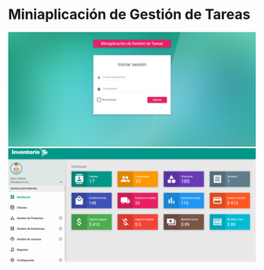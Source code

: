 #  Miniaplicación de Gestión de Tareas

![Alt text](image.png)
![Alt text](image-1.png)
<!-- Basicamente es sencillo de entender , es un invertario a su ves esta gestionando tarea -->


<!-- Para logearte dairo@gmail.com clave= 1234
    ya una vez detro puedes crear el usuario que quiero y depende del usuario tendras algunos permisos, recordar que con esta version de laravel fue con la que trabaje
    php-7.4.33-Win32-vc15-x64.zip)
 -->

 <!-- Necesario para su funcionamiento 
* https://code.visualstudio.com/download
* https://git-scm.com/downloads
* https://laragon.org/download/index.html
* al instalar laragon deber tambien crear la tabla , deje todo lo necesario para ello en la carpeta llamada DB
* https://windows.php.net/downloads/rel...
* (link actualizado - php-7.4.33-Win32-vc15-x64.zip) -->


<!-- 
Paso 1: Configuración Inicial
Configurar un entorno de desarrollo local con PHP, Laravel, Composer y MySQL.
Crear un nuevo proyecto Laravel con el siguiente comando en la terminal:
composer create-project --prefer-dist laravel/laravel task-manager-app

Navegar al directorio del proyecto:
cd task-manager-app

Paso 2: Crear la Base de Datos
Crear una base de datos MySQL para la aplicación (por ejemplo, task_manager_db).


Paso 3: Crear el Modelo y la Migración
Crear el modelo y la migración para la tabla tasks con el siguiente comando:
php artisan make:model Task -m

Abrir el archivo de migración en database/migrations y definir la estructura de la tabla tasks. Agregar campos como title, description, status, y created_at.

Paso 4: Ejecutar las Migraciones
Ejecutar las migraciones para crear la tabla tasks en la base de datos:
php artisan migrate

Paso 5: Crear las Rutas y Controladores
Crear las rutas para las operaciones CRUD en el archivo routes/web.php.
Crear un controlador para manejar las operaciones CRUD con el siguiente comando:

php artisan make:controller TaskController -->